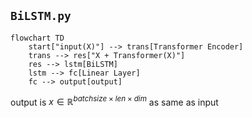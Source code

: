 ## `BiLSTM.py`

```mermaid
flowchart TD
    start["input(X)"] --> trans[Transformer Encoder]
    trans --> res["X + Transformer(X)"]
    res --> lstm[BiLSTM]
    lstm --> fc[Linear Layer]
    fc --> output[output]
```

output is $x \in \mathbb{R}^{batchsize \times len \times dim}$ as same as input
